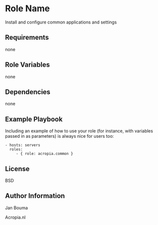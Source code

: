 Role Name
=========

Install and configure common applications and settings

Requirements
------------

none

Role Variables
--------------

none

Dependencies
------------

none

Example Playbook
----------------

Including an example of how to use your role (for instance, with variables passed in as parameters) is always nice for users too:

    - hosts: servers
      roles:
         - { role: acropia.common }

License
-------

BSD

Author Information
------------------

Jan Bouma

Acropia.nl
